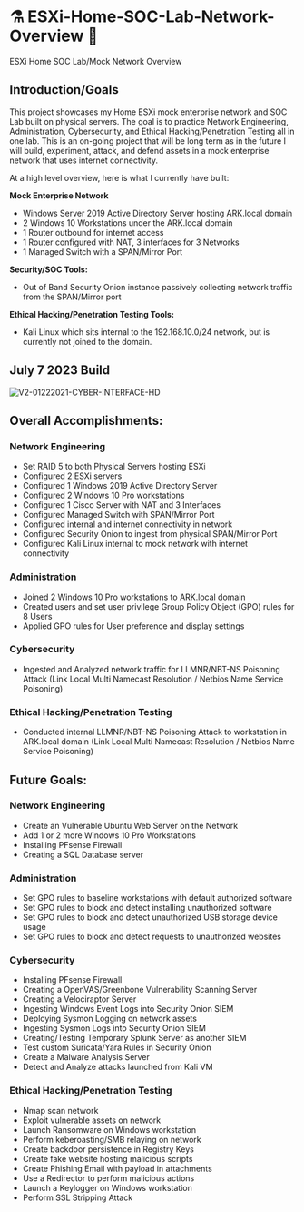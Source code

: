 # ⚗️ ESXi-Home-SOC-Lab-Network-Overview 🧪
ESXi Home SOC Lab/Mock Network Overview

## Introduction/Goals

This project showcases my Home ESXi mock enterprise network and SOC Lab built on physical servers. The goal is to practice Network Engineering, Administration, Cybersecurity, and Ethical Hacking/Penetration Testing all in one lab. This is an on-going project that will be long term as in the future I will build, experiment, attack, and defend assets in a mock enterprise network that uses internet connectivity.

At a high level overview, here is what I currently have built: 

**Mock Enterprise Network**
- Windows Server 2019 Active Directory Server hosting ARK.local domain
- 2 Windows 10 Workstations under the ARK.local domain
- 1 Router outbound for internet access
- 1 Router configured with NAT, 3 interfaces for 3 Networks
- 1 Managed Switch with a SPAN/Mirror Port
  
**Security/SOC Tools:**
- Out of Band Security Onion instance passively collecting network traffic from the SPAN/Mirror port 

**Ethical Hacking/Penetration Testing Tools:**
- Kali Linux which sits internal to the 192.168.10.0/24 network, but is currently not joined to the domain.

## July 7 2023 Build 

![V2-01222021-CYBER-INTERFACE-HD](https://github.com/gervguerrero/ESXi-Home-SOC-Lab-Network-Overview/assets/140366635/b35c2f5e-66a0-4d7c-9457-5fd946b509f8)



## Overall Accomplishments:

### Network Engineering
- Set RAID 5 to both Physical Servers hosting ESXi
- Configured 2 ESXi servers
- Configured 1 Windows 2019 Active Directory Server
- Configured 2 Windows 10 Pro workstations
- Configured 1 Cisco Server with NAT and 3 Interfaces
- Configured Managed Switch with SPAN/Mirror Port
- Configured internal and internet connectivity in network
- Configured Security Onion to ingest from physical SPAN/Mirror Port
- Configured Kali Linux internal to mock network with internet connectivity
  
### Administration
- Joined 2 Windows 10 Pro workstations to ARK.local domain
- Created users and set user privilege Group Policy Object (GPO) rules for 8 Users
- Applied GPO rules for User preference and display settings
  
### Cybersecurity
- Ingested and Analyzed network traffic for LLMNR/NBT-NS Poisoning Attack (Link Local Multi Namecast Resolution / Netbios Name Service Poisoning)

### Ethical Hacking/Penetration Testing 
- Conducted internal LLMNR/NBT-NS Poisoning Attack to workstation in ARK.local domain (Link Local Multi Namecast Resolution / Netbios Name Service Poisoning)


## Future Goals:

### Network Engineering
- Create an Vulnerable Ubuntu Web Server on the Network
- Add 1 or 2 more Windows 10 Pro Workstations
- Installing PFsense Firewall 
- Creating a SQL Database server
  
### Administration
- Set GPO rules to baseline workstations with default authorized software
- Set GPO rules to block and detect installing unauthorized software
- Set GPO rules to block and detect unauthorized USB storage device usage
- Set GPO rules to block and detect requests to unauthorized websites

  
### Cybersecurity
- Installing PFsense Firewall
- Creating a OpenVAS/Greenbone Vulnerability Scanning Server
- Creating a Velociraptor Server
- Ingesting Windows Event Logs into Security Onion SIEM
- Deploying Sysmon Logging on network assets
- Ingesting Sysmon Logs into Security Onion SIEM
- Creating/Testing Temporary Splunk Server as another SIEM
- Test custom Suricata/Yara Rules in Security Onion 
- Create a Malware Analysis Server
- Detect and Analyze attacks launched from Kali VM
  
### Ethical Hacking/Penetration Testing 
- Nmap scan network
- Exploit vulnerable assets on network
- Launch Ransomware on Windows workstation
- Perform keberoasting/SMB relaying on network
- Create backdoor persistence in Registry Keys
- Create fake website hosting malicious scripts
- Create Phishing Email with payload in attachments
- Use a Redirector to perform malicious actions
- Launch a Keylogger on Windows workstation
- Perform SSL Stripping Attack 
